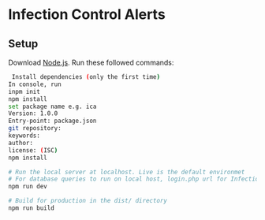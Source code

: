 # Infection Control Alerts

## Setup
Download [Node.js](https://nodejs.org/en/download/).
Run these followed commands:

``` bash
 Install dependencies (only the first time)
In console, run
inpm init
npm install
set package name e.g. ica
Version: 1.0.0
Entry-point: package.json
git repository:
keywords:
author:
license: (ISC)
npm install

# Run the local server at localhost. Live is the default environmet
# For database queries to run on local host, login.php url for Infection Control Alerts should be your local host url in auth.js line 51. 
npm run dev

# Build for production in the dist/ directory
npm run build
```
